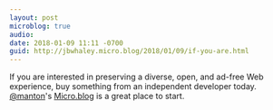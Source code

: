 ```yaml
---
layout: post
microblog: true
audio: 
date: 2018-01-09 11:11 -0700
guid: http://jbwhaley.micro.blog/2018/01/09/if-you-are.html
---
```

If you are interested in preserving a diverse, open, and ad-free Web experience, buy something from an independent developer today. [@manton](https://micro.blog/manton)'s [Micro.blog](https://micro.blog) is a great place to start.
